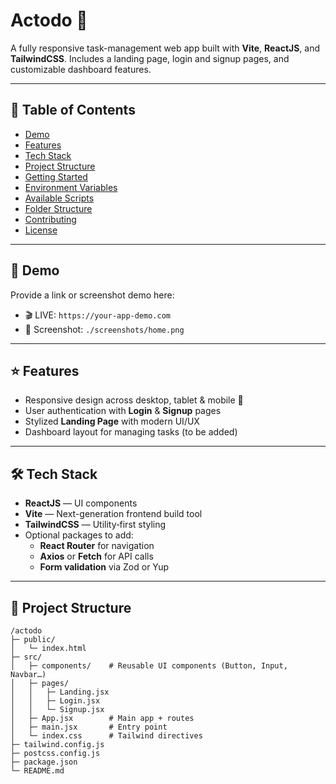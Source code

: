 # Actodo 🚀

A fully responsive task-management web app built with **Vite**, **ReactJS**, and **TailwindCSS**. Includes a landing page, login and signup pages, and customizable dashboard features.

---

## 📄 Table of Contents

- [Demo](#demo)
- [Features](#features)
- [Tech Stack](#tech-stack)
- [Project Structure](#project-structure)
- [Getting Started](#getting-started)
- [Environment Variables](#environment-variables)
- [Available Scripts](#available-scripts)
- [Folder Structure](#folder-structure)
- [Contributing](#contributing)
- [License](#license)

---

## 🎥 Demo

Provide a link or screenshot demo here:
- 🎬 LIVE: `https://your-app-demo.com`
- 📸 Screenshot: `./screenshots/home.png`
  
---

## ⭐ Features

- Responsive design across desktop, tablet & mobile 🚦  
- User authentication with **Login** & **Signup** pages  
- Stylized **Landing Page** with modern UI/UX  
- Dashboard layout for managing tasks (to be added)  

---

## 🛠️ Tech Stack

- **ReactJS** — UI components  
- **Vite** — Next-generation frontend build tool  
- **TailwindCSS** — Utility‑first styling  
- Optional packages to add:
  - **React Router** for navigation  
  - **Axios** or **Fetch** for API calls  
  - **Form validation** via Zod or Yup  

---

## 📁 Project Structure

```plaintext
/actodo
├─ public/
│   └─ index.html
├─ src/
│   ├─ components/    # Reusable UI components (Button, Input, Navbar…)
│   ├─ pages/
│   │   ├─ Landing.jsx
│   │   ├─ Login.jsx
│   │   └─ Signup.jsx
│   ├─ App.jsx        # Main app + routes
│   ├─ main.jsx       # Entry point
│   └─ index.css      # Tailwind directives
├─ tailwind.config.js
├─ postcss.config.js
├─ package.json
└─ README.md
